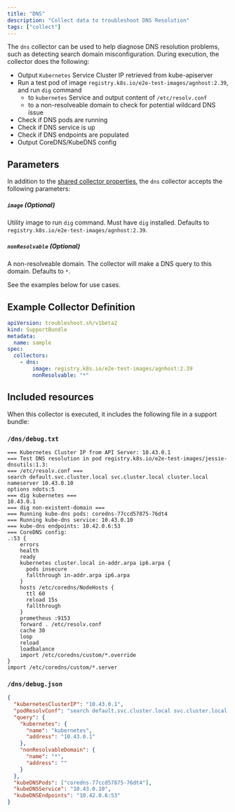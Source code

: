 ```yaml
---
title: "DNS"
description: "Collect data to troubleshoot DNS Resolution"
tags: ["collect"]
---
```



The `dns` collector can be used to help diagnose DNS resolution problems, such as detecting search domain misconfiguration. During execution, the collector does the following:

- Output `Kubernetes` Service Cluster IP retrieved from kube-apiserver
- Run a test pod of image `registry.k8s.io/e2e-test-images/agnhost:2.39`, and run `dig` command
  - to `kubernetes` Service and output content of `/etc/resolv.conf`
  - to a non-resolveable domain to check for potential wildcard DNS issue
- Check if DNS pods are running
- Check if DNS service is up
- Check if DNS endpoints are populated
- Output CoreDNS/KubeDNS config

## Parameters

In addition to the [shared collector properties](https://troubleshoot.sh/docs/collect/collectors/#shared-properties), the `dns` collector accepts the following parameters:

##### `image` (Optional)

Utility image to run `dig` command. Must have `dig` installed. Defaults to `registry.k8s.io/e2e-test-images/agnhost:2.39`.

##### `nonResolvable` (Optional)

A non-resolveable domain. The collector will make a DNS query to this domain. Defaults to `*`.

See the examples below for use cases.

## Example Collector Definition

```yaml
apiVersion: troubleshoot.sh/v1beta2
kind: SupportBundle
metadata:
  name: sample
spec:
  collectors:
    - dns:
        image: registry.k8s.io/e2e-test-images/agnhost:2.39
        nonResolvable: "*"
```

## Included resources

When this collector is executed, it includes the following file in a support bundle:

### `/dns/debug.txt`

```
=== Kubernetes Cluster IP from API Server: 10.43.0.1
=== Test DNS resolution in pod registry.k8s.io/e2e-test-images/jessie-dnsutils:1.3:
=== /etc/resolv.conf ===
search default.svc.cluster.local svc.cluster.local cluster.local
nameserver 10.43.0.10
options ndots:5
=== dig kubernetes ===
10.43.0.1
=== dig non-existent-domain ===
=== Running kube-dns pods: coredns-77ccd57875-76dt4
=== Running kube-dns service: 10.43.0.10
=== kube-dns endpoints: 10.42.0.6:53
=== CoreDNS config:
.:53 {
    errors
    health
    ready
    kubernetes cluster.local in-addr.arpa ip6.arpa {
      pods insecure
      fallthrough in-addr.arpa ip6.arpa
    }
    hosts /etc/coredns/NodeHosts {
      ttl 60
      reload 15s
      fallthrough
    }
    prometheus :9153
    forward . /etc/resolv.conf
    cache 30
    loop
    reload
    loadbalance
    import /etc/coredns/custom/*.override
}
import /etc/coredns/custom/*.server
```

### `/dns/debug.json`

```json
{
  "kubernetesClusterIP": "10.43.0.1",
  "podResolvConf": "search default.svc.cluster.local svc.cluster.local cluster.local\nnameserver 10.43.0.10\noptions ndots:5\n",
  "query": {
    "kubernetes": {
      "name": "kubernetes",
      "address": "10.43.0.1"
    },
    "nonResolvableDomain": {
      "name": "*",
      "address": ""
    }
  },
  "kubeDNSPods": ["coredns-77ccd57875-76dt4"],
  "kubeDNSService": "10.43.0.10",
  "kubeDNSEndpoints": "10.42.0.6:53"
}
```
